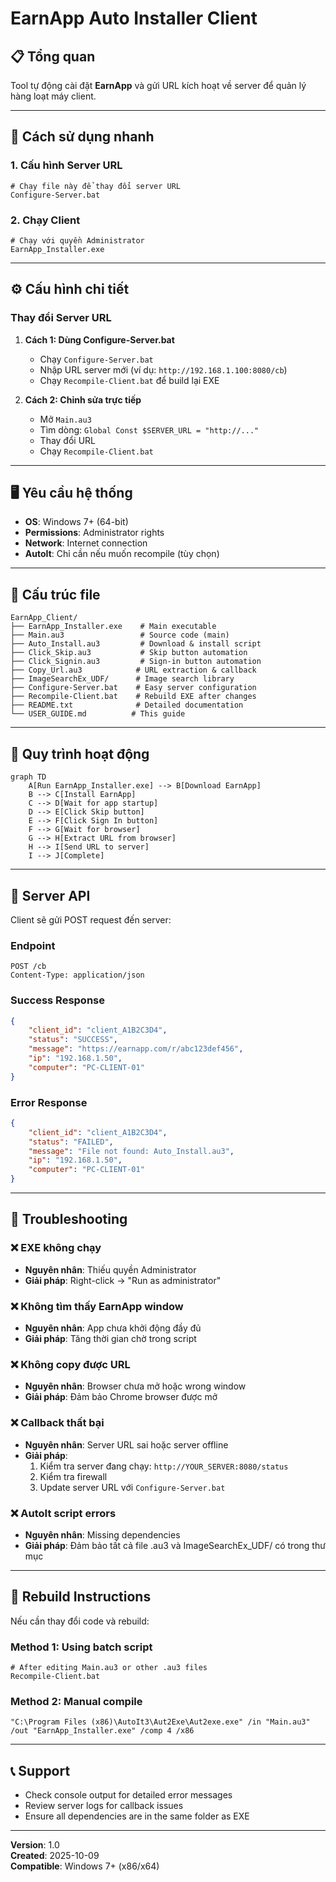 # EarnApp Auto Installer Client

## 📋 Tổng quan

Tool tự động cài đặt **EarnApp** và gửi URL kích hoạt về server để quản lý hàng loạt máy client.

---

## 🚀 Cách sử dụng nhanh

### 1. Cấu hình Server URL
```batch
# Chạy file này để thay đổi server URL
Configure-Server.bat
```

### 2. Chạy Client
```batch
# Chạy với quyền Administrator
EarnApp_Installer.exe
```

---

## ⚙️ Cấu hình chi tiết

### Thay đổi Server URL
1. **Cách 1: Dùng Configure-Server.bat**
   - Chạy `Configure-Server.bat`
   - Nhập URL server mới (ví dụ: `http://192.168.1.100:8080/cb`)
   - Chạy `Recompile-Client.bat` để build lại EXE

2. **Cách 2: Chỉnh sửa trực tiếp**
   - Mở `Main.au3`
   - Tìm dòng: `Global Const $SERVER_URL = "http://..."`
   - Thay đổi URL
   - Chạy `Recompile-Client.bat`

---

## 🖥️ Yêu cầu hệ thống

- **OS**: Windows 7+ (64-bit)
- **Permissions**: Administrator rights  
- **Network**: Internet connection
- **AutoIt**: Chỉ cần nếu muốn recompile (tùy chọn)

---

## 📂 Cấu trúc file

```
EarnApp_Client/
├── EarnApp_Installer.exe    # Main executable
├── Main.au3                 # Source code (main)
├── Auto_Install.au3         # Download & install script
├── Click_Skip.au3           # Skip button automation
├── Click_Signin.au3         # Sign-in button automation  
├── Copy_Url.au3            # URL extraction & callback
├── ImageSearchEx_UDF/      # Image search library
├── Configure-Server.bat    # Easy server configuration
├── Recompile-Client.bat    # Rebuild EXE after changes
├── README.txt              # Detailed documentation
└── USER_GUIDE.md          # This guide
```

---

## 🔄 Quy trình hoạt động

```mermaid
graph TD
    A[Run EarnApp_Installer.exe] --> B[Download EarnApp]
    B --> C[Install EarnApp]
    C --> D[Wait for app startup]
    D --> E[Click Skip button]
    E --> F[Click Sign In button]
    F --> G[Wait for browser]
    G --> H[Extract URL from browser]
    H --> I[Send URL to server]
    I --> J[Complete]
```

---

## 📡 Server API

Client sẽ gửi POST request đến server:

### Endpoint
```
POST /cb
Content-Type: application/json
```

### Success Response
```json
{
    "client_id": "client_A1B2C3D4",
    "status": "SUCCESS", 
    "message": "https://earnapp.com/r/abc123def456",
    "ip": "192.168.1.50",
    "computer": "PC-CLIENT-01"
}
```

### Error Response  
```json
{
    "client_id": "client_A1B2C3D4",
    "status": "FAILED",
    "message": "File not found: Auto_Install.au3",
    "ip": "192.168.1.50", 
    "computer": "PC-CLIENT-01"
}
```

---

## 🔧 Troubleshooting

### ❌ EXE không chạy
- **Nguyên nhân**: Thiếu quyền Administrator
- **Giải pháp**: Right-click → "Run as administrator"

### ❌ Không tìm thấy EarnApp window
- **Nguyên nhân**: App chưa khởi động đầy đủ
- **Giải pháp**: Tăng thời gian chờ trong script

### ❌ Không copy được URL
- **Nguyên nhân**: Browser chưa mở hoặc wrong window
- **Giải pháp**: Đảm bảo Chrome browser được mở

### ❌ Callback thất bại  
- **Nguyên nhân**: Server URL sai hoặc server offline
- **Giải pháp**: 
  1. Kiểm tra server đang chạy: `http://YOUR_SERVER:8080/status`
  2. Kiểm tra firewall
  3. Update server URL với `Configure-Server.bat`

### ❌ AutoIt script errors
- **Nguyên nhân**: Missing dependencies
- **Giải pháp**: Đảm bảo tất cả file .au3 và ImageSearchEx_UDF/ có trong thư mục

---

## 🔄 Rebuild Instructions

Nếu cần thay đổi code và rebuild:

### Method 1: Using batch script
```batch
# After editing Main.au3 or other .au3 files
Recompile-Client.bat
```

### Method 2: Manual compile
```batch  
"C:\Program Files (x86)\AutoIt3\Aut2Exe\Aut2exe.exe" /in "Main.au3" /out "EarnApp_Installer.exe" /comp 4 /x86
```

---

## 📞 Support

- Check console output for detailed error messages
- Review server logs for callback issues  
- Ensure all dependencies are in the same folder as EXE

---

**Version**: 1.0  
**Created**: 2025-10-09  
**Compatible**: Windows 7+ (x86/x64)